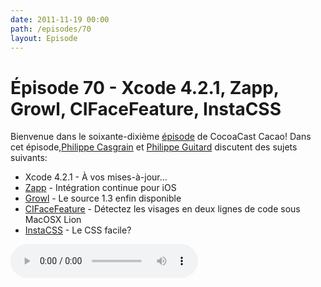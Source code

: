 ```yaml
---
date: 2011-11-19 00:00
path: /episodes/70
layout: Episode
---
```

# Épisode 70 - Xcode 4.2.1, Zapp, Growl, CIFaceFeature, InstaCSS
<p>Bienvenue dans le soixante-dixième <a href="https://cacaocast.com/media/cacaocast_70.mp3" title="CocoaCast Cacao Episode 70">épisode</a> de CocoaCast Cacao! Dans cet épisode,<a href="http://www.twitter.com/philippec" title="Philippe Casgrain sur Twitter">Philippe Casgrain</a> et <a href="http://www.twitter.com/philippeguitard" title="Philippe Guitard sur Twitter">Philippe Guitard</a> discutent des sujets suivants:</p>
<ul><li>Xcode 4.2.1 - À vos mises-à-jour&hellip;</li>
<li><a href="http://corner.squareup.com/2011/11/ios-integration-testing-2.html" title="Zapp">Zapp</a> - Intégration continue pour iOS</li>
<li><a href="http://code.google.com/p/growl/source/list" title="Growl">Growl</a> - Le source 1.3 enfin disponible</li>
<li><a href="http://developer.apple.com/library/mac/documentation/CoreImage/Reference/CIFaceFeature/" title="CIFaceFeature">CIFaceFeature</a> - <a title="CIDetector_Ref">Détectez</a> les visages en deux lignes de code sous MacOSX Lion</li>
<li><a href="http://instacss.com/" title="InstaCSS">InstaCSS</a> - Le CSS facile?</li>
</ul>
<p><audio controls><source src="https://cacaocast.com/media/cacaocast_70.mp3" type="audio/mpeg"><source src="https://cacaocast.com/media/cacaocast_70.mp3" type="audio/mp4">Votre navigateur ne supporte pas l'élément audio / Your browser does not support the audio element.</audio></p>
